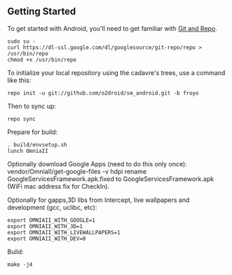 Getting Started
---------------

To get started with Android, you'll need to get
familiar with [Git and Repo](http://source.android.com/download/using-repo).

    sudo su -
    curl https://dl-ssl.google.com/dl/googlesource/git-repo/repo > /usr/bin/repo
    chmod +x /usr/bin/repo

To initialize your local repository using the cadavre's trees, use a command like this:

    repo init -u git://github.com/o2droid/sm_android.git -b froyo

Then to sync up:

    repo sync

Prepare for build:

    . build/envsetup.sh
    lunch OmniaII

Optionally download Google Apps (need to do this only once):
    vendor/OmniaII/get-google-files -v hdpi
    rename GoogleServicesFramework.apk.fixed to GoogleServicesFramework.apk (WiFi mac address fix for CheckIn).

Optionally for gapps,3D libs from Intercept, live wallpapers and development (gcc, uclibc, etc):

    export OMNIAII_WITH_GOOGLE=1
    export OMNIAII_WITH_3D=1
    export OMNIAII_WITH_LIVEWALLPAPERS=1
    export OMNIAII_WITH_DEV=0

Build:

    make -j4
